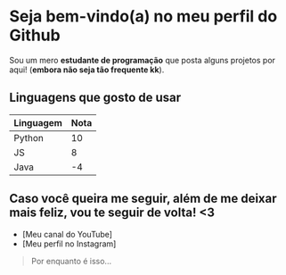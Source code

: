# Seja bem-vindo(a) no meu perfil do Github
Sou um mero **estudante de programação** que posta alguns projetos por aqui! (__embora não seja tão frequente kk__).

## Linguagens que gosto de usar
Linguagem | Nota
--|--|
Python | 10
JS | 8
Java | -4

## Caso você queira me seguir, além de me deixar mais feliz, vou te seguir de volta! <3
* [Meu canal do YouTube]
* [Meu perfil no Instagram]

>Por enquanto é isso...

